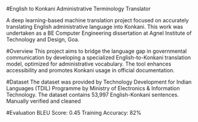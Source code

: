 #English to Konkani Administrative Terminology Translator

A deep learning-based machine translation project focused on accurately translating English administrative language into Konkani. This work was undertaken as a BE Computer Engineering dissertation at Agnel Institute of Technology and Design, Goa.

#Overview
This project aims to bridge the language gap in governmental communication by developing a specialized English-to-Konkani translation model, optimized for administrative vocabulary. The tool enhances accessibility and promotes Konkani usage in official documentation.

#Dataset
The dataset was provided by Technology Development for Indian Languages (TDIL) Programme by Ministry of Electronics & Information Technology.
The dataset contains 53,997 English-Konkani sentences. 
Manually verified and cleaned

#Evaluation
BLEU Score: 0.45
Training Accuracy: 82%
